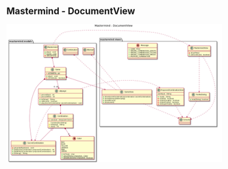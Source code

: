 ## Mastermind - DocumentView
![Alt text](mastermind-document-view.png?raw=true "Mastermind - DocumentView")
